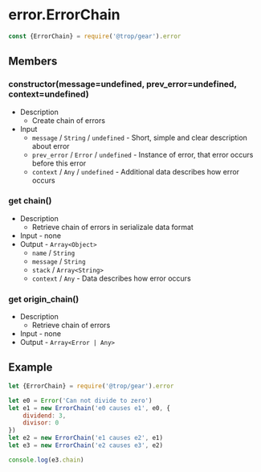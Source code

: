 # error.ErrorChain

```js
const {ErrorChain} = require('@trop/gear').error
```

## Members

### constructor(message=undefined, prev_error=undefined, context=undefined)

* Description
    * Create chain of errors
* Input
    * `message` / `String` / `undefined` - Short, simple and clear description
      about error
    * `prev_error` / `Error` / `undefined` - Instance of error, that error occurs
      before this error
    * `context` / `Any` / `undefined` - Additional data describes how error
      occurs

### get chain()

* Description
    * Retrieve chain of errors in serializale data format
* Input - none
* Output - `Array<Object>`
    * `name` / `String`
    * `message` / `String`
    * `stack` / `Array<String>`
    * `context` / `Any` - Data describes how error occurs

### get origin_chain()

* Description
    * Retrieve chain of errors
* Input - none
* Output - `Array<Error | Any>`

## Example

```js
let {ErrorChain} = require('@trop/gear').error

let e0 = Error('Can not divide to zero')
let e1 = new ErrorChain('e0 causes e1', e0, {
    dividend: 3,
    divisor: 0
})
let e2 = new ErrorChain('e1 causes e2', e1)
let e3 = new ErrorChain('e2 causes e3', e2)

console.log(e3.chain)
```
